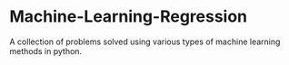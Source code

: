 # Machine-Learning-Regression
A collection of problems solved using various types of machine learning methods in python.
